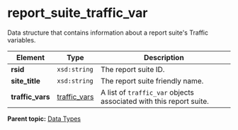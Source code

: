 # report\_suite\_traffic\_var

Data structure that contains information about a report suite's Traffic variables.

|Element|Type|Description|
|-------|----|-----------|
|**rsid** |`xsd:string` | The report suite ID. |
|**site\_title** |`xsd:string` | The report suite friendly name. |
|**traffic\_vars** |[traffic\_vars](r_traffic_vars.md#) | A list of `traffic_var` objects associated with this report suite. |

**Parent topic:** [Data Types](../data_types/c_datatypes.md)

